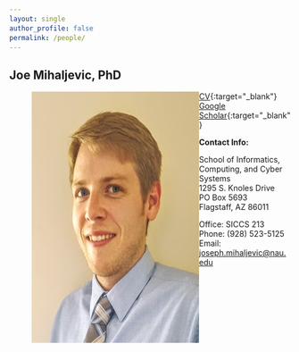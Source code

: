 ```yaml
---
layout: single
author_profile: false
permalink: /people/
---
```


## Joe Mihaljevic, PhD
<figure>
  <img src="/images/bio-photo.jpg" style="float:left;width:300px;height:450px">
</figure>


[CV](https://drive.google.com/file/d/0B9UsfqlH3_y1cXFFZ3RVSUlJeTg/view?usp=sharing){:target="_blank"}   
[Google Scholar](https://scholar.google.com/citations?user=pRvNhbAAAAAJ&hl=en){:target="_blank"}

**Contact Info:**

School of Informatics, Computing, and Cyber Systems   
1295 S. Knoles Drive   
PO Box 5693    
Flagstaff, AZ 86011   

Office: SICCS 213   
Phone: (928) 523-5125   
Email: joseph.mihaljevic@nau.edu   


